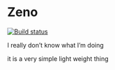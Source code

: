 # Zeno

[![Build status](https://github.com/ChillPapa/Zeno/actions/workflows/deno.yml/badge.svg)](https://github.com/ChillPapa/Zeno/actions)

I really don’t know what I’m doing

it is a very simple light weight thing


